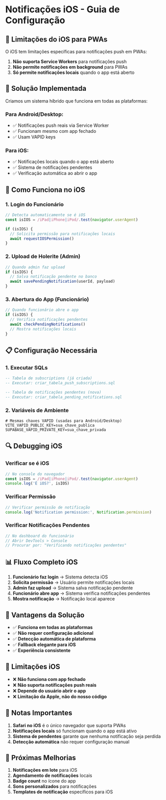 # Notificações iOS - Guia de Configuração

## 📱 Limitações do iOS para PWAs

O iOS tem limitações específicas para notificações push em PWAs:

1. **Não suporta Service Workers** para notificações push
2. **Não permite notificações em background** para PWAs
3. **Só permite notificações locais** quando o app está aberto

## 🔧 Solução Implementada

Criamos um sistema híbrido que funciona em todas as plataformas:

### **Para Android/Desktop:**
- ✅ Notificações push reais via Service Worker
- ✅ Funcionam mesmo com app fechado
- ✅ Usam VAPID keys

### **Para iOS:**
- ✅ Notificações locais quando o app está aberto
- ✅ Sistema de notificações pendentes
- ✅ Verificação automática ao abrir o app

## 🚀 Como Funciona no iOS

### **1. Login do Funcionário**
```javascript
// Detecta automaticamente se é iOS
const isIOS = /iPad|iPhone|iPod/.test(navigator.userAgent)

if (isIOS) {
  // Solicita permissão para notificações locais
  await requestIOSPermission()
}
```

### **2. Upload de Holerite (Admin)**
```javascript
// Quando admin faz upload
if (isIOS) {
  // Salva notificação pendente no banco
  await savePendingNotification(userId, payload)
}
```

### **3. Abertura do App (Funcionário)**
```javascript
// Quando funcionário abre o app
if (isIOS) {
  // Verifica notificações pendentes
  await checkPendingNotifications()
  // Mostra notificações locais
}
```

## 📋 Configuração Necessária

### **1. Executar SQLs**
```sql
-- Tabela de subscriptions (já criada)
-- Executar: criar_tabela_push_subscriptions.sql

-- Tabela de notificações pendentes (nova)
-- Executar: criar_tabela_pending_notifications.sql
```

### **2. Variáveis de Ambiente**
```env
# Mesmas chaves VAPID (usadas para Android/Desktop)
VITE_VAPID_PUBLIC_KEY=sua_chave_publica
SUPABASE_VAPID_PRIVATE_KEY=sua_chave_privada
```

## 🔍 Debugging iOS

### **Verificar se é iOS**
```javascript
// No console do navegador
const isIOS = /iPad|iPhone|iPod/.test(navigator.userAgent)
console.log('É iOS?', isIOS)
```

### **Verificar Permissão**
```javascript
// Verificar permissão de notificação
console.log('Notification permission:', Notification.permission)
```

### **Verificar Notificações Pendentes**
```javascript
// No dashboard do funcionário
// Abrir DevTools > Console
// Procurar por: "Verificando notificações pendentes"
```

## 📊 Fluxo Completo iOS

1. **Funcionário faz login** → Sistema detecta iOS
2. **Solicita permissão** → Usuário permite notificações locais
3. **Admin faz upload** → Sistema salva notificação pendente
4. **Funcionário abre app** → Sistema verifica notificações pendentes
5. **Mostra notificação** → Notificação local aparece

## 🎯 Vantagens da Solução

- ✅ **Funciona em todas as plataformas**
- ✅ **Não requer configuração adicional**
- ✅ **Detecção automática de plataforma**
- ✅ **Fallback elegante para iOS**
- ✅ **Experiência consistente**

## 🚨 Limitações iOS

- ❌ **Não funciona com app fechado**
- ❌ **Não suporta notificações push reais**
- ❌ **Depende do usuário abrir o app**
- ❌ **Limitação da Apple, não do nosso código**

## 📝 Notas Importantes

1. **Safari no iOS** é o único navegador que suporta PWAs
2. **Notificações locais** só funcionam quando o app está ativo
3. **Sistema de pendentes** garante que nenhuma notificação seja perdida
4. **Detecção automática** não requer configuração manual

## 🔄 Próximas Melhorias

1. **Notificações em lote** para iOS
2. **Agendamento de notificações** locais
3. **Badge count** no ícone do app
4. **Sons personalizados** para notificações
5. **Templates de notificação** específicos para iOS
